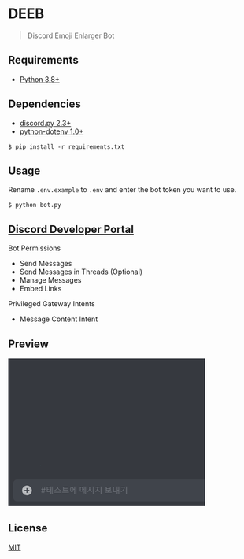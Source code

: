 # DEEB
> Discord Emoji Enlarger Bot

## Requirements
- [Python 3.8+](https://python.org)

## Dependencies
- [discord.py 2.3+](https://github.com/Rapptz/discord.py)
- [python-dotenv 1.0+](https://github.com/theskumar/python-dotenv)

```
$ pip install -r requirements.txt
```

## Usage
Rename `.env.example` to `.env` and enter the bot token you want to use.

```
$ python bot.py
```


## [Discord Developer Portal](https://discord.com/developers/applications)
Bot Permissions
- Send Messages
- Send Messages in Threads (Optional)
- Manage Messages
- Embed Links

Privileged Gateway Intents
- Message Content Intent

## Preview
![preview](preview.gif)

## License
[MIT](https://github.com/KOZ39/DEEB/blob/master/LICENSE)
